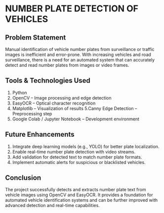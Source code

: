 # NUMBER PLATE DETECTION OF VEHICLES 
## Problem Statement 
Manual identification of vehicle number plates from surveillance or traffic images is 
inefficient and error-prone. With increasing vehicles and road surveillance, there is a need for 
an automated system that can accurately detect and read number plates from images or video 
frames. 
## Tools & Technologies Used 
1. Python 
2. OpenCV – Image processing and edge detection 
3. EasyOCR – Optical character recognition 
4. Matplotlib – Visualization of results 
5.Canny Edge Detection – Preprocessing step 
6. Google Colab / Jupyter Notebook – Development environment
## Future Enhancements 
1. Integrate deep learning models (e.g., YOLO) for better plate localization. 
2. Enable real-time number plate detection with video streams. 
3. Add validation for detected text to match number plate formats. 
4. Implement automatic alerts for suspicious or blacklisted vehicles. 
## Conclusion 
The project successfully detects and extracts number plate text from vehicle images 
using OpenCV and EasyOCR. It provides a foundation for automated vehicle identification 
systems and can be further improved with advanced detection and real-time capabilities.
